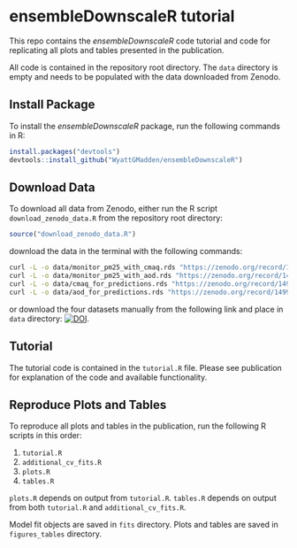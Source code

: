 # ensembleDownscaleR tutorial

This repo contains the *ensembleDownscaleR* code tutorial and code for replicating all plots and tables presented in the publication. 

All code is contained in the repository root directory. The `data` directory is empty and needs to be populated with the data downloaded from Zenodo.

## Install Package

To install the *ensembleDownscaleR* package, run the following commands in R:

```r
install.packages("devtools")
devtools::install_github("WyattGMadden/ensembleDownscaleR")
```


## Download Data

To download all data from Zenodo, either run the R script `download_zenodo_data.R` from the repository root directory:

```r
source("download_zenodo_data.R")
```

download the data in the terminal with the following commands:

```bash
curl -L -o data/monitor_pm25_with_cmaq.rds "https://zenodo.org/record/14996970/files/monitor_pm25_with_cmaq.rds?download=1"
curl -L -o data/monitor_pm25_with_aod.rds "https://zenodo.org/record/14996970/files/monitor_pm25_with_aod.rds?download=1"
curl -L -o data/cmaq_for_predictions.rds "https://zenodo.org/record/14996970/files/cmaq_for_predictions.rds?download=1"
curl -L -o data/aod_for_predictions.rds "https://zenodo.org/record/14996970/files/aod_for_predictions.rds?download=1"
```


or download the four datasets manually from the following link and place in `data` directory: [![DOI](https://zenodo.org/badge/DOI/10.5281/zenodo.14996970.svg)](https://doi.org/10.5281/zenodo.14996970).


## Tutorial

The tutorial code is contained in the `tutorial.R` file. Please see publication for explanation of the code and available functionality. 


## Reproduce Plots and Tables

To reproduce all plots and tables in the publication, run the following R scripts in this order:

1. `tutorial.R`
2. `additional_cv_fits.R`
3. `plots.R`
3. `tables.R`


`plots.R` depends on output from `tutorial.R`. `tables.R` depends on output from both `tutorial.R` and `additional_cv_fits.R`.

Model fit objects are saved in `fits` directory. Plots and tables are saved in `figures_tables` directory. 



